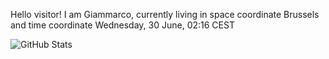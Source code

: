 Hello visitor! I am Giammarco, currently living in space coordinate Brussels and time coordinate Wednesday, 30 June, 02:16 CEST

![GitHub Stats](https://github-readme-stats.vercel.app/api?username=grcasanova)
